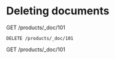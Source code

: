 # Deleting documents

GET /products/\_doc/101

```
DELETE /products/_doc/101
```

GET /products/\_doc/101
